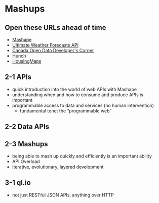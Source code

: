 # Mashups

## Open these URLs ahead of time

* [Mashape](http://www.mashape.com)
* [Ultimate Weather Forecasts API](https://www.mashape.com/george-vustrey/ultimate-weather-forecasts)
* [Canada Open Data Developer's Corner](http://www.data.gc.ca/eng/developers-corner)
* [Hunch](http://hunch.com)
* [HousingMaps](http://www.housingmaps.com)


## 2-1 APIs

* quick introduction into the world of web APIs with Mashape
* understanding when and how to consume and produce APIs is important
* programmable access to data and services (no human intervention)
	* fundamental tenet the “programmable web”

## 2-2 Data APIs

## 2-3 Mashups

* being able to mash up quickly and efficiently is an important ability
* API Overload
* iterative, evolutionary, layered development

## 3-1 ql.io

* not just RESTful JSON APIs, anything over HTTP

